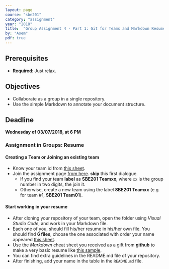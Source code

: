 ```yaml
---
layout: page
course: "sbe201"
category: "assignment"
year: "2018"
title:  "Group Assignment 4 - Part 1: Git for Teams and Markdown Resumes"
by: "Asem"
pdf: true
---
```


## Prerequisites

* **Required**: Just relax.

## Objectives

* Collaborate as a group in a single repository.
* Use the simple Markdown to annotate your document structure.

## Deadline

**Wednesday of 03/07/2018, at 6 PM**

### Assignment in Groups: Resume

#### Creating a Team or Joining an existing team

* Know your team id from [this sheet](https://docs.google.com/spreadsheets/d/1FRgjY28OsYr7ixaQv9BVTolLP7BlyE_JC0b_jCm3oCg/edit?usp=sharing).
* Join the assignment page [from here](https://classroom.github.com/g/wuR68TmV). **skip** this first dialogue.
    * If you find your team **label** as **SBE201 Teamxx**, where `xx` is the group number in two digits, the join it.
    * Otherwise, create a new team using the label **SBE201 Teamxx** (e.g for team \#1, **SBE201 Team01**).

#### Start working in your resume

* After cloning your repository of your team, open the folder using *Visual Studio Code*, and work in your Markdown file. 
* Each one of you, should fill his/her resume in his/her own file. You should find **6 files**, choose the one associated with order your name appeared [this sheet](https://docs.google.com/spreadsheets/d/1FRgjY28OsYr7ixaQv9BVTolLP7BlyE_JC0b_jCm3oCg/edit?usp=sharing).
* Use the *Markdown* cheat sheet you received as a gift from **github** to make a very basic resume like [this sample](/2018/data-structures/assignments/resumes/asem).
* You can find extra guidelines in the README.md file of your repository.
* After finishing, add your name in the table in the `README.md` file.
